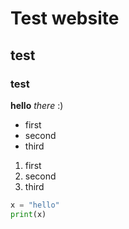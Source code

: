 # Test website
## test
### test

**hello** *there* :)
- first
- second
- third

1. first
2. second
3. third

```python
x = "hello"
print(x)
```